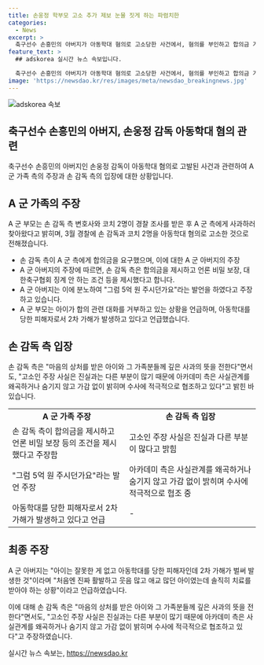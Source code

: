 ```yaml
---
title: 손웅정 학부모 고소 추가 제보 눈물 짓게 하는 파렴치한
categories:
  - News
excerpt: >
  축구선수 손흥민의 아버지가 아동학대 혐의로 고소당한 사건에서, 혐의를 부인하고 합의금 거절을 주장하는 A군 부모의 진술이 공개됐다. 손 감독측은 사과의 뜻을 전하며, 사건의 진실을 왜곡하지 않고 수사에 적극 협조할 것을 밝혔다. A군 아버지는 아동학대를 당한 아이를 피해자로 지목하며, 합의금 거절 과정을 공개했다. 이에 대한 사회적 관심이 높아지고 있으며, 추가적인 사실 확인이 필요한 상황이다.
feature_text: >
  ## adskorea 실시간 뉴스 속보입니다.

  축구선수 손흥민의 아버지가 아동학대 혐의로 고소당한 사건에서, 혐의를 부인하고 합의금 거절을 주장하는 A군 부모의 진술이 공개됐다. 손 감독측은 사과의 뜻을 전하며, 사건의 진실을 왜곡하지 않고 수사에 적극 협조할 것을 밝혔다. A군 아버지는 아동학대를 당한 아이를 피해자로 지목하며, 합의금 거절 과정을 공개했다. 이에 대한 사회적 관심이 높아지고 있으며, 추가적인 사실 확인이 필요한 상황이다.
image: 'https://newsdao.kr/res/images/meta/newsdao_breakingnews.jpg'
---
```


<p><img src="https://newsdao.kr/res/images/meta/newsdao_breakingnews.jpg" alt="adskorea 속보" /></p>

<h2 data-ke-size="size26">축구선수 손흥민의 아버지, 손웅정 감독 아동학대 혐의 관련</h2>

<p data-ke-size="size16">축구선수 손흥민의 아버지인 손웅정 감독이 아동학대 혐의로 고발된 사건과 관련하여 A 군 가족 측의 주장과 손 감독 측의 입장에 대한 상황입니다.</p>

<h2 data-ke-size="size24">A 군 가족의 주장</h2>

<p data-ke-size="size16">A 군 부모는 손 감독 측 변호사와 코치 2명이 경찰 조사를 받은 후 A 군 측에게 사과하러 찾아왔다고 밝히며, 3월 경찰에 손 감독과 코치 2명을 아동학대 혐의로 고소한 것으로 전해졌습니다.</p>

<ul>
  <li>손 감독 측이 A 군 측에게 합의금을 요구했으며, 이에 대한 A 군 아버지의 주장</li>
  <li>A 군 아버지의 주장에 따르면, 손 감독 측은 합의금을 제시하고 언론 비밀 보장, 대한축구협회 징계 안 하는 조건 등을 제시했다고 합니다.</li>
  <li>A 군 아버지는 이에 분노하여 "그럼 5억 원 주시던가요"라는 발언을 하였다고 주장하고 있습니다.</li>
  <li>A 군 부모는 아이가 합의 관련 대화를 거부하고 있는 상황을 언급하며, 아동학대를 당한 피해자로서 2차 가해가 발생하고 있다고 언급했습니다.</li>
</ul>

<h2 data-ke-size="size24">손 감독 측 입장</h2>

<p data-ke-size="size16">손 감독 측은 "마음의 상처를 받은 아이와 그 가족분들께 깊은 사과의 뜻을 전한다"면서도, "고소인 주장 사실은 진실과는 다른 부분이 많기 때문에 아카데미 측은 사실관계를 왜곡하거나 숨기지 않고 가감 없이 밝히며 수사에 적극적으로 협조하고 있다"고 밝힌 바 있습니다.</p>

<table>
  <tr>
    <td style="text-align: center; height: 17px;"><b>A 군 가족 주장</b></td>
    <td style="text-align: center; height: 17px;"><b>손 감독 측 입장</b></td>
  </tr>
  <tr>
    <td>손 감독 측이 합의금을 제시하고 언론 비밀 보장 등의 조건을 제시했다고 주장함</td>
    <td>고소인 주장 사실은 진실과 다른 부분이 많다고 밝힘</td>
  </tr>
  <tr>
    <td>"그럼 5억 원 주시던가요"라는 발언 주장</td>
    <td>아카데미 측은 사실관계를 왜곡하거나 숨기지 않고 가감 없이 밝히며 수사에 적극적으로 협조 중</td>
  </tr>
  <tr>
    <td>아동학대를 당한 피해자로서 2차 가해가 발생하고 있다고 언급</td>
    <td>-</td>
  </tr>
</table>

<h2 data-ke-size="size24">최종 주장</h2>

<p data-ke-size="size16">A 군 아버지는 "아이는 잘못한 게 없고 아동학대를 당한 피해자인데 2차 가해가 벌써 발생한 것"이라며 "처음엔 진짜 활발하고 웃음 많고 애교 많던 아이였는데 솔직히 치료를 받아야 하는 상황"이라고 언급하였습니다.</p>

<p data-ke-size="size16">이에 대해 손 감독 측은 "마음의 상처를 받은 아이와 그 가족분들께 깊은 사과의 뜻을 전한다"면서도, "고소인 주장 사실은 진실과는 다른 부분이 많기 때문에 아카데미 측은 사실관계를 왜곡하거나 숨기지 않고 가감 없이 밝히며 수사에 적극적으로 협조하고 있다"고 주장하였습니다.</p>
실시간 뉴스 속보는, <a href="https://newsdao.kr" rel="dofollow">https://newsdao.kr</a>


